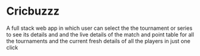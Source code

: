 # Cricbuzzz
A full stack web app in which user can select the the tournament or series to see its details and and the live details of the match and point table for all the tournaments  and the current fresh details of all the players in just one click
